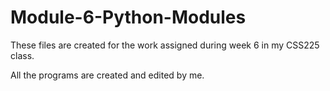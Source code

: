 # Module-6-Python-Modules

These files are created for the work assigned during week 6 in my CSS225 class.

All the programs are created and edited by me.
